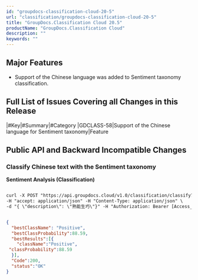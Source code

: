 ```yaml
---
id: "groupdocs-classification-cloud-20-5"
url: "classification/groupdocs-classification-cloud-20-5"
title: "GroupDocs.Classification Cloud 20.5"
productName: "GroupDocs.Classification Cloud"
description: ""
keywords: ""
---
```


## Major Features ##

* Support of the Chinese language was added to Sentiment taxonomy classification.


## Full List of Issues Covering all Changes in this Release ##

|#Key|#Summary|#Category
|GDCLASS-58|Support of the Chinese language for Sentiment taxonomy|Feature

## Public API and Backward Incompatible Changes ##

### Classify Chinese text with the Sentiment taxonomy ###

**Sentiment Analysis (Classification)**

```html 

curl -X POST "https://api.groupdocs.cloud/v1.0/classification/classify?BestClassesCount#1&Taxonomy#sentiment" \
-H "accept: application/json" -H "Content-Type: application/json" \
-d "{ \"description\": \"熟能生巧\"}" -H "Authorization: Bearer [Access_token]"

 ```

```json 

{
  "bestClassName": "Positive",
  "bestClassProbability":88.59,
  "bestResults":[{
    "className":"Positive",
 "classProbability":88.59
  }],
  "Code":200,
  "status":"OK"
}

 ```